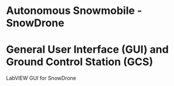 # Autonomous Snowmobile - SnowDrone 
# General User Interface (GUI) and Ground Control Station (GCS)

LabVIEW GUI for SnowDrone
